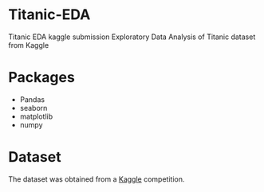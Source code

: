 # Titanic-EDA
Titanic EDA kaggle submission
Exploratory Data Analysis of Titanic dataset from Kaggle

# Packages 
- Pandas
- seaborn
- matplotlib
- numpy

# Dataset
The dataset was obtained from a [Kaggle](https://www.kaggle.com/c/titanic) competition.
